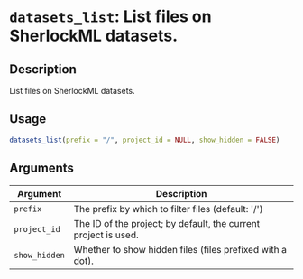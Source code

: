 # `datasets_list`: List files on SherlockML datasets.

## Description


 List files on SherlockML datasets.


## Usage

```r
datasets_list(prefix = "/", project_id = NULL, show_hidden = FALSE)
```


## Arguments

Argument      |Description
------------- |----------------
```prefix```     |     The prefix by which to filter files (default: '/')
```project_id```     |     The ID of the project; by default, the current project is used.
```show_hidden```     |     Whether to show hidden files (files prefixed with a dot).

